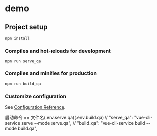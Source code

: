 # demo

## Project setup
```
npm install
```

### Compiles and hot-reloads for development
```
npm run serve_qa
```

### Compiles and minifies for production
```
npm run build_qa
```

### Customize configuration
See [Configuration Reference](https://cli.vuejs.org/config/).


启动命令 == 文件名(.env.serve.qa)(.env.build.qa)
// "serve_qa": "vue-cli-service serve --mode serve.qa",
    // "build_qa": "vue-cli-service build --mode build.qa",